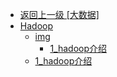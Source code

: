 - [返回上一级 [大数据]](后端/大数据/)
- [Hadoop](后端/大数据/Hadoop/)
  - [img](后端/大数据/Hadoop/img/)
    - [1_hadoop介绍](后端/大数据/Hadoop/img/1_hadoop介绍/)
  - [1_hadoop介绍](后端/大数据/Hadoop/1_hadoop介绍.md)
